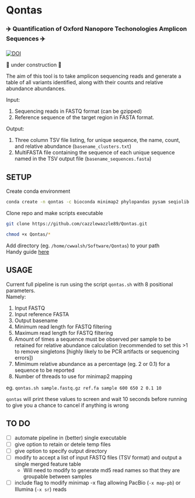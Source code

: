 # Qontas  
### :airplane: Quantification of Oxford Nanopore Techonologies Amplicon Sequences :airplane:   

[![DOI](https://zenodo.org/badge/652407080.svg)](https://zenodo.org/badge/latestdoi/652407080)  

:construction: under construction :construction:  

The aim of this tool is to take amplicon sequencing reads and generate a table of all variants identified, along with their counts and relative abundance abundances.  

Input:
1. Sequencing reads in FASTQ format (can be gzipped)
2. Reference sequence of the target region in FASTA format.  

Output:   
1. Three column TSV file listing, for unique sequence, the name, count, and relative abundance (`basename_clusters.txt`)
2. MultiFASTA file containing the sequence of each unique sequence named in the TSV output file (`basename_sequences.fasta`)

## SETUP  

Create conda environment
```bash
conda create -n qontas -c bioconda minimap2 phylopandas pysam seqiolib seqkit vsearch -y
```

Clone repo and make scripts executable
 ```bash
git clone https://github.com/cazzlewazzle89/Qontas.git

chmod +x Qontas/*
```

Add directory (eg. `/home/cwwalsh/Software/Qontas`) to your path  
Handy guide [here](https://linuxize.com/post/how-to-add-directory-to-path-in-linux/)   

## USAGE  

Current full pipeline is run using the script `qontas.sh` with 8 positional parameters.  
Namely:  
1. Input FASTQ
2. Input reference FASTA
3. Output basename
4. Minimum read length for FASTQ filtering
5. Maximum read length for FASTQ filtering
6. Amount of times a sequence must be observed per sample to be retained for relative abundance calculation (recommended to set this >1 to remove singletons [highly likely to be PCR artifacts or sequencing errors])
7. Mimimum relative abundance as a percentage (eg. 2 or 0.1) for a sequence to be reported 
8. Number of threads to use for minimap2 mapping  

eg. `qontas.sh sample.fastq.gz ref.fa sample 600 650 2 0.1 10`  

`qontas` will print these values to screen and wait 10 seconds before running to give you a chance to cancel if anything is wrong  

## TO DO
- [ ] automate pipeline in (better) single executable
- [ ] give option to retain or detele temp files
- [ ] give option to specify output directory
- [ ] modify to accept a list of input FASTQ files (TSV format) and output a single merged feature table  
   * Will need to modify to generate md5 read names so that they are groupable between samples  
- [ ] include flag to modify minimap -x flag allowing PacBio (`-x map-pb`) or Illumina (`-x sr`) reads